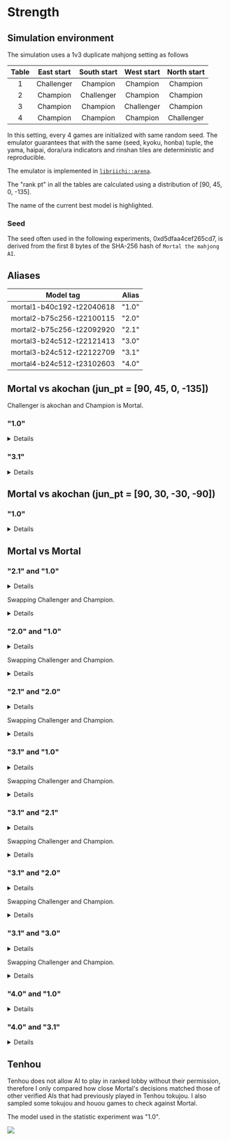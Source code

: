 # Strength
## Simulation environment
The simulation uses a 1v3 duplicate mahjong setting as follows

| Table | East start | South start | West start | North start |
|:---:|:---:|:---:|:---:|:---:|
| 1 | Challenger | Champion | Champion | Champion |
| 2 | Champion | Challenger | Champion | Champion |
| 3 | Champion | Champion | Challenger | Champion |
| 4 | Champion | Champion | Champion | Challenger |

In this setting, every 4 games are initialized with same random seed. The emulator guarantees that with the same (seed, kyoku, honba) tuple, the yama, haipai, dora/ura indicators and rinshan tiles are deterministic and reproducible.

The emulator is implemented in [`libriichi::arena`](https://github.com/Equim-chan/Mortal/tree/main/libriichi/src/arena).

The "rank pt" in all the tables are calculated using a distribution of [90, 45, 0, -135].

The name of the <span class="best-model">current best model</span> is highlighted.

### Seed
The seed often used in the following experiments, 0xd5dfaa4cef265cd7, is derived from the first 8 bytes of the SHA-256 hash of `Mortal the mahjong AI`.

## Aliases
| Model tag | Alias |
|---|---|
| mortal1-b40c192-t22040618 | "1.0" |
| mortal2-b75c256-t22100115 | "2.0" |
| mortal2-b75c256-t22092920 | "2.1" |
| mortal3-b24c512-t22121413 | "3.0" |
| mortal3-b24c512-t22122709 | "3.1" |
| mortal4-b24c512-t23102603 | <span class="best-model">"4.0"</span> |

## Mortal vs akochan (jun_pt = [90, 45, 0, -135])
Challenger is akochan and Champion is Mortal.

### "1.0"
<details>

|  | akochan (x1) | **"1.0"** (x3) |
|---:|:---|:---|
| Games | 23432 | 70296 |
| Rounds | 250168 | 750504 |
| Rounds as dealer | 61330 | 188838 |
|  |  |  |
| 1st (rate) | 5582 (0.238221) | 17850 (0.253926) |
| 2nd (rate) | 5521 (0.235618) | 17911 (0.254794) |
| 3rd (rate) | 5894 (0.251536) | 17538 (0.249488) |
| 4th (rate) | 6435 (0.274624) | 16997 (0.241792) |
| Tobi(rate) | 1916 (0.081769) | 4426 (0.062962) |
| Avg rank | 2.562564 | 2.479145 |
| Total rank pt | -117900 | 117900 |
| Avg rank pt | -5.031581 | **1.677194** 👑 |
| Total Δscore | -28694400 | 28694400 |
| Avg game Δscore | -1224.581769 | 408.193923 |
| Avg round Δscore | -114.700521 | 38.233507 |
|  |  |  |
| Win rate | 0.195952 | 0.213570 |
| Deal-in rate | 0.131907 | 0.114841 |
| Call rate | 0.333208 | 0.296321 |
| Riichi rate | 0.215923 | 0.181443 |
| Ryukyoku rate | 0.168335 | 0.168335 |
|  |  |  |
| Avg winning Δscore | 6747.283817 | 6483.038962 |
| Avg winning Δscore as dealer | 8812.331701 | 8439.922489 |
| Avg winning Δscore as non-dealer | 5996.378202 | 5727.687944 |
| Avg riichi winning Δscore | 8271.697489 | 8079.942256 |
| Avg open winning Δscore | 4976.754839 | 4976.946811 |
| Avg dama winning Δscore | 7745.257453 | 6515.832517 |
| Avg ryukyoku Δscore | 77.555091 | -25.851697 |
|  |  |  |
| Avg winning turn | 11.182881 | 11.129126 |
| Avg riichi winning turn | 11.249845 | 11.126644 |
| Avg open winning turn | 11.117438 | 11.086393 |
| Avg dama winning turn | 11.120403 | 11.264727 |
|  |  |  |
| Avg deal-in turn | 11.617261 | 11.485306 |
| Avg deal-in Δscore | -5334.579836 | -5332.635255 |
| Avg deal-in Δscore to dealer | -7075.531317 | -7104.268622 |
| Avg deal-in Δscore to non-dealer | -4692.321414 | -4716.800350 |
|  |  |  |
| Chasing riichi rate | 0.148842 | 0.180357 |
| Riichi chased rate | 0.182350 | 0.175775 |
| Winning rate after riichi | 0.447470 | 0.485805 |
| Deal-in rate after riichi | 0.159913 | 0.149147 |
| Avg riichi turn | 7.944443 | 7.798390 |
| Avg riichi Δscore | 2916.183794 | 3207.900187 |
|  |  |  |
| Avg number of calls | 1.433600 | 1.449355 |
| Winning rate after call | 0.267125 | 0.317703 |
| Deal-in rate after call | 0.145337 | 0.131733 |
| Avg call Δscore | 562.586674 | 907.807905 |
|  |  |  |
| Dealer wins/all dealer rounds | 0.213142 | 0.236388 |
| Dealer wins/all wins | 0.266661 | 0.278498 |
| Deal-in to dealer/all deal-ins | 0.269493 | 0.257945 |
|  |  |  |
| Yakuman (rate) | 21 (0.000083944) | 112 (0.000149233) |
| Nagashi mangan (rate) | 0 (0.000000000) | 20 (0.000026649) |

</details>

### "3.1"
<details>

|  | akochan (x1) | **"3.1"** (x3) |
|---:|:---|:---|
| Games | 13152 | 39456 |
| Rounds | 140132 | 420396 |
| Rounds as dealer | 34602 | 105530 |
|  |  |  |
| 1st (rate) | 3121 (0.237302) | 10031 (0.254233) |
| 2nd (rate) | 3116 (0.236922) | 10036 (0.254359) |
| 3rd (rate) | 3243 (0.246578) | 9909 (0.251141) |
| 4th (rate) | 3672 (0.279197) | 9480 (0.240268) |
| Tobi(rate) | 1028 (0.078163) | 2439 (0.061816) |
| Avg rank | 2.567670 | 2.477443 |
| Total rank pt | -74610 | 74610 |
| Avg rank pt | -5.672901 | **1.890967** 👑 |
| Total Δscore | -14601500 | 14601500 |
| Avg game Δscore | -1110.211375 | 370.070458 |
| Avg round Δscore | -104.198185 | 34.732728 |
|  |  |  |
| Win rate | 0.195352 | 0.212157 |
| Deal-in rate | 0.130420 | 0.112613 |
| Call rate | 0.330075 | 0.293685 |
| Riichi rate | 0.215304 | 0.189110 |
| Ryukyoku rate | 0.172801 | 0.172801 |
|  |  |  |
| Avg winning Δscore | 6807.616438 | 6510.059424 |
| Avg winning Δscore as dealer | 9027.834773 | 8508.379567 |
| Avg winning Δscore as non-dealer | 5983.888416 | 5760.331190 |
| Avg riichi winning Δscore | 8404.128236 | 8146.596125 |
| Avg open winning Δscore | 4985.047857 | 4842.311007 |
| Avg dama winning Δscore | 7606.341789 | 6749.915065 |
| Avg ryukyoku Δscore | 90.192030 | -30.064010 |
|  |  |  |
| Avg winning turn | 11.143854 | 11.182128 |
| Avg riichi winning turn | 11.242041 | 11.182500 |
| Avg open winning turn | 11.055497 | 11.142524 |
| Avg dama winning turn | 10.995995 | 11.320519 |
|  |  |  |
| Avg deal-in turn | 11.714325 | 11.457247 |
| Avg deal-in Δscore | -5299.611512 | -5284.607748 |
| Avg deal-in Δscore to dealer | -6995.398902 | -7088.703069 |
| Avg deal-in Δscore to non-dealer | -4706.123504 | -4674.846678 |
|  |  |  |
| Chasing riichi rate | 0.157370 | 0.180702 |
| Riichi chased rate | 0.183255 | 0.179620 |
| Winning rate after riichi | 0.445593 | 0.485013 |
| Deal-in rate after riichi | 0.159557 | 0.149470 |
| Avg riichi turn | 7.954758 | 7.815939 |
| Avg riichi Δscore | 2979.530012 | 3245.600684 |
|  |  |  |
| Avg number of calls | 1.441908 | 1.435309 |
| Winning rate after call | 0.268798 | 0.319494 |
| Deal-in rate after call | 0.145285 | 0.124854 |
| Avg call Δscore | 592.184460 | 914.366131 |
|  |  |  |
| Dealer wins/all dealer rounds | 0.214092 | 0.230579 |
| Dealer wins/all wins | 0.270612 | 0.272822 |
| Deal-in to dealer/all deal-ins | 0.259247 | 0.252609 |
|  |  |  |
| Yakuman (rate) | 16 (0.000114178) | 49 (0.000116557) |
| Nagashi mangan (rate) | 0 (0.000000000) | 46 (0.000109421) |

</details>

## Mortal vs akochan (jun_pt = [90, 30, -30, -90])
### "1.0"
<details>

|  | akochan (x1) | **"1.0"** (x3) |
|---:|:---|:---|
| Games | 24388 | 73164 |
| Rounds | 259986 | 779958 |
| Rounds as dealer | 63936 | 196050 |
|  |  |  |
| 1st (rate) | 6047 (0.247950) | 18341 (0.250683) |
| 2nd (rate) | 5887 (0.241389) | 18501 (0.252870) |
| 3rd (rate) | 5470 (0.224291) | 18918 (0.258570) |
| 4th (rate) | 6984 (0.286370) | 17404 (0.237877) |
| Tobi(rate) | 2058 (0.084386) | 4580 (0.062599) |
| Avg rank | 2.549082 | 2.483639 |
| Total rank pt | -133695 | 133695 |
| Avg rank pt | -5.481999 | **1.827333** 👑 |
| Total Δscore | -24085000 | 24085000 |
| Avg game Δscore | -987.575857 | 329.191952 |
| Avg round Δscore | -92.639604 | 30.879868 |
|  |  |  |
| Win rate | 0.197126 | 0.213935 |
| Deal-in rate | 0.138531 | 0.114030 |
| Call rate | 0.331276 | 0.296377 |
| Riichi rate | 0.225578 | 0.180537 |
| Ryukyoku rate | 0.166147 | 0.166147 |
|  |  |  |
| Avg winning Δscore | 6887.453659 | 6442.207240 |
| Avg winning Δscore as dealer | 9107.688304 | 8355.842889 |
| Avg winning Δscore as non-dealer | 6097.529166 | 5710.956124 |
| Avg riichi winning Δscore | 8426.118884 | 8015.720543 |
| Avg open winning Δscore | 5089.079611 | 4977.606459 |
| Avg dama winning Δscore | 7552.749577 | 6456.614746 |
| Avg ryukyoku Δscore | 168.024817 | -56.008272 |
|  |  |  |
| Avg winning turn | 11.229112 | 11.082213 |
| Avg riichi winning turn | 11.295316 | 11.068438 |
| Avg open winning turn | 11.173257 | 11.056963 |
| Avg dama winning turn | 11.048223 | 11.199211 |
|  |  |  |
| Avg deal-in turn | 11.619114 | 11.451006 |
| Avg deal-in Δscore | -5321.343292 | -5345.643643 |
| Avg deal-in Δscore to dealer | -6970.939034 | -7139.180226 |
| Avg deal-in Δscore to non-dealer | -4706.768293 | -4734.051536 |
|  |  |  |
| Chasing riichi rate | 0.166999 | 0.176882 |
| Riichi chased rate | 0.173581 | 0.183203 |
| Winning rate after riichi | 0.441182 | 0.488023 |
| Deal-in rate after riichi | 0.159309 | 0.150216 |
| Avg riichi turn | 8.046447 | 7.780905 |
| Avg riichi Δscore | 2947.654611 | 3181.566071 |
|  |  |  |
| Avg number of calls | 1.444425 | 1.453448 |
| Winning rate after call | 0.267187 | 0.320407 |
| Deal-in rate after call | 0.153808 | 0.131492 |
| Avg call Δscore | 564.244662 | 914.957043 |
|  |  |  |
| Dealer wins/all dealer rounds | 0.210351 | 0.235312 |
| Dealer wins/all wins | 0.262420 | 0.276477 |
| Deal-in to dealer/all deal-ins | 0.271435 | 0.254287 |
|  |  |  |
| Yakuman (rate) | 31 (0.000119237) | 163 (0.000208986) |
| Nagashi mangan (rate) | 0 (0.000000000) | 15 (0.000019232) |

</details>

## Mortal vs Mortal
### "2.1" and "1.0"
<details>

|  | **"2.1"** (x1) | "1.0" (x3) |
|---:|:---|:---|
| Games | 426000 | 1278000 |
| Rounds | 4568485 | 13705455 |
| Rounds as dealer | 1130506 | 3437979 |
|  |  |  |
| 1st (rate) | 107160 (0.251549) | 318840 (0.249484) |
| 2nd (rate) | 106427 (0.249829) | 319573 (0.250057) |
| 3rd (rate) | 105945 (0.248697) | 320055 (0.250434) |
| 4th (rate) | 106468 (0.249925) | 319532 (0.250025) |
| Tobi(rate) | 27006 (0.063394) | 87330 (0.068333) |
| Avg rank | 2.496998 | 2.501001 |
| Total rank pt | 60435 | -60435 |
| Avg rank pt | **0.141866** 👑 | -0.047289 |
| Total Δscore | 18652900 | -18652900 |
| Avg game Δscore | 43.786150 | -14.595383 |
| Avg round Δscore | 4.082951 | -1.360984 |
|  |  |  |
| Win rate | 0.201100 | 0.210842 |
| Deal-in rate | 0.113477 | 0.119711 |
| Call rate | 0.288314 | 0.295943 |
| Riichi rate | 0.173797 | 0.182667 |
| Ryukyoku rate | 0.170837 | 0.170837 |
|  |  |  |
| Avg winning Δscore | 6624.815505 | 6436.649081 |
| Avg winning Δscore as dealer | 8550.270545 | 8377.695608 |
| Avg winning Δscore as non-dealer | 5882.672301 | 5698.101070 |
| Avg riichi winning Δscore | 8235.661556 | 8026.424142 |
| Avg open winning Δscore | 5149.989008 | 4928.198868 |
| Avg dama winning Δscore | 6460.737173 | 6446.738607 |
| Avg ryukyoku Δscore | -67.458884 | 22.486295 |
|  |  |  |
| Avg winning turn | 11.073204 | 11.143723 |
| Avg riichi winning turn | 11.087846 | 11.151681 |
| Avg open winning turn | 11.010515 | 11.089835 |
| Avg dama winning turn | 11.225206 | 11.282352 |
|  |  |  |
| Avg deal-in turn | 11.502015 | 11.482273 |
| Avg deal-in Δscore | -5235.412861 | -5323.966492 |
| Avg deal-in Δscore to dealer | -6947.785537 | -7033.802381 |
| Avg deal-in Δscore to non-dealer | -4646.055777 | -4717.602231 |
|  |  |  |
| Chasing riichi rate | 0.163332 | 0.164827 |
| Riichi chased rate | 0.174174 | 0.168552 |
| Winning rate after riichi | 0.483505 | 0.479043 |
| Deal-in rate after riichi | 0.147938 | 0.149382 |
| Avg riichi turn | 7.751164 | 7.814533 |
| Avg riichi Δscore | 3278.816709 | 3131.209817 |
|  |  |  |
| Avg number of calls | 1.468083 | 1.444199 |
| Winning rate after call | 0.307361 | 0.312322 |
| Deal-in rate after call | 0.135190 | 0.136126 |
| Avg call Δscore | 920.822027 | 858.670427 |
|  |  |  |
| Dealer wins/all dealer rounds | 0.226089 | 0.231663 |
| Dealer wins/all wins | 0.278207 | 0.275619 |
| Deal-in to dealer/all deal-ins | 0.256050 | 0.261793 |
|  |  |  |
| Yakuman (rate) | 657 (0.000143811) | 2103 (0.000153443) |
| Nagashi mangan (rate) | 92 (0.000020138) | 403 (0.000029404) |

</details>

Swapping Challenger and Champion.

<details>

|  | **"1.0"** (x1) | "2.1" (x3) |
|---:|:---|:---|
| Games | 404000 | 1212000 |
| Rounds | 4364061 | 13092183 |
| Rounds as dealer | 1103344 | 3260717 |
|  |  |  |
| 1st (rate) | 100909 (0.249775) | 303091 (0.250075) |
| 2nd (rate) | 101357 (0.250884) | 302643 (0.249705) |
| 3rd (rate) | 101105 (0.250260) | 302895 (0.249913) |
| 4th (rate) | 100629 (0.249082) | 303371 (0.250306) |
| Tobi(rate) | 29033 (0.071864) | 81611 (0.067336) |
| Avg rank | 2.498649 | 2.500450 |
| Total rank pt | 57960 | -57960 |
| Avg rank pt | **0.143465** 👑 | -0.047822 |
| Total Δscore | 13969900 | -13969900 |
| Avg game Δscore | 34.578960 | -11.526320 |
| Avg round Δscore | 3.201124 | -1.067041 |
|  |  |  |
| Win rate | 0.212621 | 0.201806 |
| Deal-in rate | 0.118069 | 0.112019 |
| Call rate | 0.296154 | 0.287104 |
| Riichi rate | 0.185261 | 0.176752 |
| Ryukyoku rate | 0.186210 | 0.186210 |
|  |  |  |
| Avg winning Δscore | 6468.779812 | 6662.244567 |
| Avg winning Δscore as dealer | 8402.976332 | 8583.978730 |
| Avg winning Δscore as non-dealer | 5726.791793 | 5914.078352 |
| Avg riichi winning Δscore | 8071.102088 | 8282.872970 |
| Avg open winning Δscore | 4920.254645 | 5141.249336 |
| Avg dama winning Δscore | 6487.726056 | 6499.767462 |
| Avg ryukyoku Δscore | 69.193852 | -23.064617 |
|  |  |  |
| Avg winning turn | 11.226868 | 11.165918 |
| Avg riichi winning turn | 11.219288 | 11.171787 |
| Avg open winning turn | 11.184648 | 11.112177 |
| Avg dama winning turn | 11.369596 | 11.309909 |
|  |  |  |
| Avg deal-in turn | 11.524012 | 11.554706 |
| Avg deal-in Δscore | -5461.129451 | -5379.466500 |
| Avg deal-in Δscore to dealer | -7145.173422 | -7080.005371 |
| Avg deal-in Δscore to non-dealer | -4849.924613 | -4777.221692 |
|  |  |  |
| Chasing riichi rate | 0.162070 | 0.159654 |
| Riichi chased rate | 0.162165 | 0.166870 |
| Winning rate after riichi | 0.478268 | 0.481330 |
| Deal-in rate after riichi | 0.146050 | 0.145433 |
| Avg riichi turn | 7.864415 | 7.809567 |
| Avg riichi Δscore | 3166.434464 | 3293.847974 |
|  |  |  |
| Avg number of calls | 1.435226 | 1.459294 |
| Winning rate after call | 0.310897 | 0.304871 |
| Deal-in rate after call | 0.133552 | 0.132994 |
| Avg call Δscore | 859.858175 | 912.474713 |
|  |  |  |
| Dealer wins/all dealer rounds | 0.233167 | 0.227058 |
| Dealer wins/all wins | 0.277256 | 0.280223 |
| Deal-in to dealer/all deal-ins | 0.266291 | 0.261529 |
|  |  |  |
| Yakuman (rate) | 675 (0.000154672) | 1843 (0.000140771) |
| Nagashi mangan (rate) | 140 (0.000032080) | 300 (0.000022914) |

</details>

### "2.0" and "1.0"
<details>

|  | "2.0" (x1) | **"1.0"** (x3) |
|---:|:---|:---|
| Games | 88000 | 264000 |
| Rounds | 938739 | 2816217 |
| Rounds as dealer | 232809 | 705930 |
|  |  |  |
| 1st (rate) | 23142 (0.262977) | 64858 (0.245674) |
| 2nd (rate) | 21440 (0.243636) | 66560 (0.252121) |
| 3rd (rate) | 20580 (0.233864) | 67420 (0.255379) |
| 4th (rate) | 22838 (0.259523) | 65162 (0.246826) |
| Tobi(rate) | 6158 (0.069977) | 18546 (0.070250) |
| Avg rank | 2.489932 | 2.503356 |
| Total rank pt | -35550 | 35550 |
| Avg rank pt | -0.403977 | **0.134659** 👑 |
| Total Δscore | 17452400 | -17452400 |
| Avg game Δscore | 198.322727 | -66.107576 |
| Avg round Δscore | 18.591323 | -6.197108 |
|  |  |  |
| Win rate | 0.201396 | 0.211725 |
| Deal-in rate | 0.120611 | 0.118825 |
| Call rate | 0.252337 | 0.297869 |
| Riichi rate | 0.214896 | 0.181350 |
| Ryukyoku rate | 0.167898 | 0.167898 |
|  |  |  |
| Avg winning Δscore | 6895.280813 | 6456.797252 |
| Avg winning Δscore as dealer | 8896.540353 | 8411.978003 |
| Avg winning Δscore as non-dealer | 6126.663299 | 5708.054700 |
| Avg riichi winning Δscore | 8226.234445 | 8055.765599 |
| Avg open winning Δscore | 5268.198657 | 4950.033985 |
| Avg dama winning Δscore | 6817.069924 | 6493.118161 |
| Avg ryukyoku Δscore | 33.715707 | -11.238569 |
|  |  |  |
| Avg winning turn | 11.181971 | 11.112885 |
| Avg riichi winning turn | 11.227615 | 11.129407 |
| Avg open winning turn | 11.090254 | 11.056002 |
| Avg dama winning turn | 11.307411 | 11.238720 |
|  |  |  |
| Avg deal-in turn | 11.509212 | 11.491703 |
| Avg deal-in Δscore | -5268.248220 | -5371.322657 |
| Avg deal-in Δscore to dealer | -6986.856002 | -7088.977424 |
| Avg deal-in Δscore to non-dealer | -4661.518881 | -4764.608616 |
|  |  |  |
| Chasing riichi rate | 0.183338 | 0.173439 |
| Riichi chased rate | 0.167614 | 0.188733 |
| Winning rate after riichi | 0.460896 | 0.482050 |
| Deal-in rate after riichi | 0.157304 | 0.149767 |
| Avg riichi turn | 7.970679 | 7.798867 |
| Avg riichi Δscore | 3023.188801 | 3154.216686 |
|  |  |  |
| Avg number of calls | 1.441297 | 1.447179 |
| Winning rate after call | 0.316803 | 0.313935 |
| Deal-in rate after call | 0.139772 | 0.135112 |
| Avg call Δscore | 997.837715 | 861.855676 |
|  |  |  |
| Dealer wins/all dealer rounds | 0.225344 | 0.233891 |
| Dealer wins/all wins | 0.277492 | 0.276910 |
| Deal-in to dealer/all deal-ins | 0.260921 | 0.261023 |
|  |  |  |
| Yakuman (rate) | 155 (0.000165115) | 510 (0.000181094) |
| Nagashi mangan (rate) | 29 (0.000030893) | 94 (0.000033378) |

</details>

Swapping Challenger and Champion.

<details>

|  | **"1.0"** (x1) | "2.0" (x3) |
|---:|:---|:---|
| Games | 184000 | 552000 |
| Rounds | 1949267 | 5847801 |
| Rounds as dealer | 490808 | 1458459 |
|  |  |  |
| 1st (rate) | 43859 (0.238364) | 140141 (0.253879) |
| 2nd (rate) | 46785 (0.254266) | 137215 (0.248578) |
| 3rd (rate) | 49108 (0.266891) | 134892 (0.244370) |
| 4th (rate) | 44248 (0.240478) | 139752 (0.253174) |
| Tobi(rate) | 13951 (0.075821) | 42533 (0.077053) |
| Avg rank | 2.509484 | 2.496839 |
| Total rank pt | 79155 | -79155 |
| Avg rank pt | **0.430190** 👑 | -0.143397 |
| Total Δscore | -27210700 | 27210700 |
| Avg game Δscore | -147.884239 | 49.294746 |
| Avg round Δscore | -13.959452 | 4.653151 |
|  |  |  |
| Win rate | 0.214427 | 0.203815 |
| Deal-in rate | 0.114537 | 0.116552 |
| Call rate | 0.298879 | 0.252706 |
| Riichi rate | 0.182324 | 0.216687 |
| Ryukyoku rate | 0.178674 | 0.178674 |
|  |  |  |
| Avg winning Δscore | 6536.850290 | 6979.860891 |
| Avg winning Δscore as dealer | 8484.620894 | 8965.835300 |
| Avg winning Δscore as non-dealer | 5789.726810 | 6209.649582 |
| Avg riichi winning Δscore | 8147.536626 | 8309.278377 |
| Avg open winning Δscore | 5020.329473 | 5337.498028 |
| Avg dama winning Δscore | 6549.632467 | 6890.664374 |
| Avg ryukyoku Δscore | -27.239265 | 9.079755 |
|  |  |  |
| Avg winning turn | 11.155595 | 11.208098 |
| Avg riichi winning turn | 11.160617 | 11.252630 |
| Avg open winning turn | 11.102974 | 11.112422 |
| Avg dama winning turn | 11.299210 | 11.347049 |
|  |  |  |
| Avg deal-in turn | 11.557105 | 11.590087 |
| Avg deal-in Δscore | -5644.898169 | -5536.106677 |
| Avg deal-in Δscore to dealer | -7381.606863 | -7276.555470 |
| Avg deal-in Δscore to non-dealer | -5026.326180 | -4916.529358 |
|  |  |  |
| Chasing riichi rate | 0.190536 | 0.200899 |
| Riichi chased rate | 0.225179 | 0.203861 |
| Winning rate after riichi | 0.485906 | 0.464404 |
| Deal-in rate after riichi | 0.147902 | 0.154747 |
| Avg riichi turn | 7.823572 | 8.000077 |
| Avg riichi Δscore | 3201.643510 | 3069.475433 |
|  |  |  |
| Avg number of calls | 1.445138 | 1.438486 |
| Winning rate after call | 0.315708 | 0.317395 |
| Deal-in rate after call | 0.129363 | 0.135622 |
| Avg call Δscore | 892.875497 | 1007.683110 |
|  |  |  |
| Dealer wins/all dealer rounds | 0.236096 | 0.228368 |
| Dealer wins/all wins | 0.277237 | 0.279448 |
| Deal-in to dealer/all deal-ins | 0.262632 | 0.262530 |
|  |  |  |
| Yakuman (rate) | 317 (0.000162625) | 913 (0.000156127) |
| Nagashi mangan (rate) | 57 (0.000029242) | 203 (0.000034714) |

</details>

### "2.1" and "2.0"
<details>

|  | **"2.0"** (x1) | "2.1" (x3) |
|---:|:---|:---|
| Games | 186000 | 558000 |
| Rounds | 2000904 | 6002712 |
| Rounds as dealer | 502601 | 1498303 |
|  |  |  |
| 1st (rate) | 49051 (0.263715) | 136949 (0.245428) |
| 2nd (rate) | 45866 (0.246591) | 140134 (0.251136) |
| 3rd (rate) | 43639 (0.234618) | 142361 (0.255127) |
| 4th (rate) | 47444 (0.255075) | 138556 (0.248308) |
| Tobi(rate) | 14221 (0.076457) | 39735 (0.071210) |
| Avg rank | 2.481054 | 2.506315 |
| Total rank pt | 73620 | -73620 |
| Avg rank pt | **0.395806** 👑 | -0.131935 |
| Total Δscore | 52811900 | -52811900 |
| Avg game Δscore | 283.934946 | -94.644982 |
| Avg round Δscore | 26.394020 | -8.798007 |
|  |  |  |
| Win rate | 0.203744 | 0.202917 |
| Deal-in rate | 0.117473 | 0.109930 |
| Call rate | 0.250955 | 0.288268 |
| Riichi rate | 0.221043 | 0.177158 |
| Ryukyoku rate | 0.191611 | 0.191611 |
|  |  |  |
| Avg winning Δscore | 6968.286269 | 6705.932998 |
| Avg winning Δscore as dealer | 8960.625295 | 8626.184921 |
| Avg winning Δscore as non-dealer | 6189.807733 | 5950.988887 |
| Avg riichi winning Δscore | 8293.544525 | 8325.528002 |
| Avg open winning Δscore | 5273.455000 | 5181.309799 |
| Avg dama winning Δscore | 6928.691741 | 6573.246859 |
| Avg ryukyoku Δscore | 96.472055 | -32.157352 |
|  |  |  |
| Avg winning turn | 11.311866 | 11.193509 |
| Avg riichi winning turn | 11.339468 | 11.191932 |
| Avg open winning turn | 11.237098 | 11.142963 |
| Avg dama winning turn | 11.442988 | 11.348828 |
|  |  |  |
| Avg deal-in turn | 11.590463 | 11.601442 |
| Avg deal-in Δscore | -5483.272283 | -5512.258725 |
| Avg deal-in Δscore to dealer | -7189.870072 | -7213.092520 |
| Avg deal-in Δscore to non-dealer | -4861.026769 | -4901.751503 |
|  |  |  |
| Chasing riichi rate | 0.178247 | 0.167947 |
| Riichi chased rate | 0.158336 | 0.185398 |
| Winning rate after riichi | 0.458852 | 0.481619 |
| Deal-in rate after riichi | 0.152395 | 0.145284 |
| Avg riichi turn | 8.068444 | 7.821574 |
| Avg riichi Δscore | 3062.570825 | 3297.736095 |
|  |  |  |
| Avg number of calls | 1.425741 | 1.457532 |
| Winning rate after call | 0.313837 | 0.305507 |
| Deal-in rate after call | 0.135666 | 0.129938 |
| Avg call Δscore | 1003.224226 | 928.448665 |
|  |  |  |
| Dealer wins/all dealer rounds | 0.227891 | 0.229417 |
| Dealer wins/all wins | 0.280956 | 0.282201 |
| Deal-in to dealer/all deal-ins | 0.267191 | 0.264136 |
|  |  |  |
| Yakuman (rate) | 357 (0.000178419) | 898 (0.000149599) |
| Nagashi mangan (rate) | 83 (0.000041481) | 157 (0.000026155) |

</details>

Swapping Challenger and Champion.

<details>

|  | **"2.1"** (x1) | "2.0" (x3) |
|---:|:---|:---|
| Games | 468000 | 1404000 |
| Rounds | 4970641 | 14911923 |
| Rounds as dealer | 1238715 | 3731926 |
|  |  |  |
| 1st (rate) | 111524 (0.238299) | 356476 (0.253900) |
| 2nd (rate) | 118662 (0.253551) | 349338 (0.248816) |
| 3rd (rate) | 124344 (0.265692) | 343656 (0.244769) |
| 4th (rate) | 113470 (0.242457) | 354530 (0.252514) |
| Tobi(rate) | 34046 (0.072748) | 111105 (0.079135) |
| Avg rank | 2.512308 | 2.495897 |
| Total rank pt | 58500 | -58500 |
| Avg rank pt | 0.125000 👑 | -0.041667 |
| Total Δscore | -87196300 | 87196300 |
| Avg game Δscore | -186.316880 | 62.105627 |
| Avg round Δscore | -17.542265 | 5.847422 |
|  |  |  |
| Win rate | 0.204451 | 0.204526 |
| Deal-in rate | 0.107986 | 0.115582 |
| Call rate | 0.289977 | 0.252561 |
| Riichi rate | 0.175660 | 0.218852 |
| Ryukyoku rate | 0.186354 | 0.186354 |
|  |  |  |
| Avg winning Δscore | 6743.228986 | 6999.379451 |
| Avg winning Δscore as dealer | 8653.390068 | 8978.546069 |
| Avg winning Δscore as non-dealer | 5997.652908 | 6231.775811 |
| Avg riichi winning Δscore | 8362.778335 | 8330.640680 |
| Avg open winning Δscore | 5249.764725 | 5334.895698 |
| Avg dama winning Δscore | 6589.944050 | 6939.807426 |
| Avg ryukyoku Δscore | -89.135558 | 29.711853 |
|  |  |  |
| Avg winning turn | 11.133417 | 11.256085 |
| Avg riichi winning turn | 11.148786 | 11.294117 |
| Avg open winning turn | 11.070347 | 11.167886 |
| Avg dama winning turn | 11.281376 | 11.394572 |
|  |  |  |
| Avg deal-in turn | 11.628012 | 11.622673 |
| Avg deal-in Δscore | -5636.075222 | -5611.253453 |
| Avg deal-in Δscore to dealer | -7372.437410 | -7336.220817 |
| Avg deal-in Δscore to non-dealer | -5024.106218 | -4989.261629 |
|  |  |  |
| Chasing riichi rate | 0.187202 | 0.200789 |
| Riichi chased rate | 0.228946 | 0.202108 |
| Winning rate after riichi | 0.486471 | 0.462388 |
| Deal-in rate after riichi | 0.146565 | 0.153587 |
| Avg riichi turn | 7.799500 | 8.029891 |
| Avg riichi Δscore | 3316.085242 | 3065.027878 |
|  |  |  |
| Avg number of calls | 1.465461 | 1.434810 |
| Winning rate after call | 0.309184 | 0.317169 |
| Deal-in rate after call | 0.128032 | 0.134245 |
| Avg call Δscore | 948.564180 | 1011.617646 |
|  |  |  |
| Dealer wins/all dealer rounds | 0.230323 | 0.228383 |
| Dealer wins/all wins | 0.280742 | 0.279457 |
| Deal-in to dealer/all deal-ins | 0.260597 | 0.265020 |
|  |  |  |
| Yakuman (rate) | 731 (0.000147064) | 2437 (0.000163426) |
| Nagashi mangan (rate) | 137 (0.000027562) | 575 (0.000038560) |

</details>

### "3.1" and "1.0"
<details>

Seed: nonce=range(10000, 260000), key=0xd5dfaa4cef265cd7

|  | **"3.1"** (x1) | "1.0" (x3) |
|---:|:---|:---|
| Games | 1000000 | 3000000 |
| Rounds | 10695634 | 32086902 |
| Rounds as dealer | 2658828 | 8036806 |
|  |  |  |
| 1st (rate) | 252650 (0.252650) | 747350 (0.249117) |
| 2nd (rate) | 247931 (0.247931) | 752069 (0.250690) |
| 3rd (rate) | 248607 (0.248607) | 751393 (0.250464) |
| 4th (rate) | 250812 (0.250812) | 749188 (0.249729) |
| Tobi(rate) | 67045 (0.067045) | 197266 (0.065755) |
| Avg rank | 2.497581 | 2.500806 |
| Total rank pt | 35775 | -35775 |
| Avg rank pt | **0.035775** 👑 | -0.011925 |
| Total Δscore | -62641200 | 62641200 |
| Avg game Δscore | -62.641200 | 20.880400 |
| Avg round Δscore | -5.856708 | 1.952236 |
|  |  |  |
| Win rate | 0.208091 | 0.210464 |
| Deal-in rate | 0.119449 | 0.119959 |
| Call rate | 0.294222 | 0.295577 |
| Riichi rate | 0.188956 | 0.181209 |
| Ryukyoku rate | 0.165081 | 0.165081 |
|  |  |  |
| Avg winning Δscore | 6449.130348 | 6424.322248 |
| Avg winning Δscore as dealer | 8419.583823 | 8363.884227 |
| Avg winning Δscore as non-dealer | 5712.776286 | 5688.908765 |
| Avg riichi winning Δscore | 8035.032474 | 8015.259869 |
| Avg open winning Δscore | 4824.707771 | 4921.858157 |
| Avg dama winning Δscore | 6693.977160 | 6439.002502 |
| Avg ryukyoku Δscore | -7.396714 | 2.465571 |
|  |  |  |
| Avg winning turn | 11.119622 | 11.091341 |
| Avg riichi winning turn | 11.138805 | 11.108040 |
| Avg open winning turn | 11.088877 | 11.028942 |
| Avg dama winning turn | 11.163080 | 11.233838 |
|  |  |  |
| Avg deal-in turn | 11.401893 | 11.469167 |
| Avg deal-in Δscore | -5218.971087 | -5258.480211 |
| Avg deal-in Δscore to dealer | -6911.768558 | -6973.255171 |
| Avg deal-in Δscore to non-dealer | -4626.232841 | -4661.005910 |
|  |  |  |
| Chasing riichi rate | 0.161910 | 0.168683 |
| Riichi chased rate | 0.173607 | 0.171993 |
| Winning rate after riichi | 0.479358 | 0.481873 |
| Deal-in rate after riichi | 0.150173 | 0.150826 |
| Avg riichi turn | 7.806175 | 7.789729 |
| Avg riichi Δscore | 3134.217928 | 3145.470729 |
|  |  |  |
| Avg number of calls | 1.432339 | 1.449045 |
| Winning rate after call | 0.313502 | 0.313821 |
| Deal-in rate after call | 0.133932 | 0.136927 |
| Avg call Δscore | 848.863432 | 861.857731 |
|  |  |  |
| Dealer wins/all dealer rounds | 0.227718 | 0.231012 |
| Dealer wins/all wins | 0.272038 | 0.274923 |
| Deal-in to dealer/all deal-ins | 0.259343 | 0.258395 |
|  |  |  |
| Yakuman (rate) | 1399 (0.000130801) | 5116 (0.000159442) |
| Nagashi mangan (rate) | 753 (0.000070403) | 927 (0.000028890) |

</details>

Swapping Challenger and Champion.

<details>

Seed: nonce=range(10000, 260000), key=0xd5dfaa4cef265cd7

|  | "1.0" (x1) | **"3.1"** (x3) |
|---:|:---|:---|
| Games | 1000000 | 3000000 |
| Rounds | 10681846 | 32045538 |
| Rounds as dealer | 2686542 | 7995304 |
|  |  |  |
| 1st (rate) | 247830 (0.247830) | 752170 (0.250723) |
| 2nd (rate) | 251678 (0.251678) | 748322 (0.249441) |
| 3rd (rate) | 250287 (0.250287) | 749713 (0.249904) |
| 4th (rate) | 250205 (0.250205) | 749795 (0.249932) |
| Tobi(rate) | 64486 (0.064486) | 196291 (0.065430) |
| Avg rank | 2.502867 | 2.499044 |
| Total rank pt | -147465 | 147465 |
| Avg rank pt | -0.147465 | **0.049155** 👑 |
| Total Δscore | 66038200 | -66038200 |
| Avg game Δscore | 66.038200 | -22.012733 |
| Avg round Δscore | 6.182283 | -2.060761 |
|  |  |  |
| Win rate | 0.210470 | 0.208555 |
| Deal-in rate | 0.118683 | 0.118394 |
| Call rate | 0.294801 | 0.293244 |
| Riichi rate | 0.181426 | 0.188990 |
| Ryukyoku rate | 0.168219 | 0.168219 |
|  |  |  |
| Avg winning Δscore | 6441.741107 | 6463.110036 |
| Avg winning Δscore as dealer | 8389.178064 | 8435.434308 |
| Avg winning Δscore as non-dealer | 5701.832421 | 5725.629723 |
| Avg riichi winning Δscore | 8040.795495 | 8056.487760 |
| Avg open winning Δscore | 4921.799428 | 4821.942178 |
| Avg dama winning Δscore | 6452.432258 | 6720.265364 |
| Avg ryukyoku Δscore | 15.347898 | -5.115966 |
|  |  |  |
| Avg winning turn | 11.083579 | 11.110649 |
| Avg riichi winning turn | 11.111335 | 11.143880 |
| Avg open winning turn | 11.006246 | 11.056852 |
| Avg dama winning turn | 11.237825 | 11.186742 |
|  |  |  |
| Avg deal-in turn | 11.495143 | 11.425903 |
| Avg deal-in Δscore | -5268.128750 | -5226.544027 |
| Avg deal-in Δscore to dealer | -7013.511667 | -6942.419782 |
| Avg deal-in Δscore to non-dealer | -4666.693040 | -4631.493791 |
|  |  |  |
| Chasing riichi rate | 0.174701 | 0.168081 |
| Riichi chased rate | 0.174329 | 0.175712 |
| Winning rate after riichi | 0.482719 | 0.480700 |
| Deal-in rate after riichi | 0.150422 | 0.150047 |
| Avg riichi turn | 7.793320 | 7.812665 |
| Avg riichi Δscore | 3172.162360 | 3159.695391 |
|  |  |  |
| Avg number of calls | 1.449919 | 1.434968 |
| Winning rate after call | 0.313266 | 0.314411 |
| Deal-in rate after call | 0.135724 | 0.132926 |
| Avg call Δscore | 866.934708 | 856.788630 |
|  |  |  |
| Dealer wins/all dealer rounds | 0.230408 | 0.227492 |
| Dealer wins/all wins | 0.275331 | 0.272153 |
| Deal-in to dealer/all deal-ins | 0.256277 | 0.257494 |
|  |  |  |
| Yakuman (rate) | 1715 (0.000160553) | 4260 (0.000132936) |
| Nagashi mangan (rate) | 346 (0.000032391) | 2298 (0.000071710) |

</details>

### "3.1" and "2.1"
<details>

Seed: nonce=range(10000, 260000), key=0xd5dfaa4cef265cd7

|  | **"3.1"** (x1) | "2.1" (x3) |
|---:|:---|:---|
| Games | 1000000 | 3000000 |
| Rounds | 10794074 | 32382222 |
| Rounds as dealer | 2714189 | 8079885 |
|  |  |  |
| 1st (rate) | 253921 (0.253921) | 746079 (0.248693) |
| 2nd (rate) | 249095 (0.249095) | 750905 (0.250302) |
| 3rd (rate) | 248901 (0.248901) | 751099 (0.250366) |
| 4th (rate) | 248083 (0.248083) | 751917 (0.250639) |
| Tobi(rate) | 71932 (0.071932) | 199836 (0.066612) |
| Avg rank | 2.491146 | 2.502951 |
| Total rank pt | 570960 | -570960 |
| Avg rank pt | **0.570960** 👑 | -0.190320 |
| Total Δscore | 12519600 | -12519600 |
| Avg game Δscore | 12.519600 | -4.173200 |
| Avg round Δscore | 1.159859 | -0.386620 |
|  |  |  |
| Win rate | 0.210818 | 0.201898 |
| Deal-in rate | 0.116902 | 0.111598 |
| Call rate | 0.293437 | 0.286838 |
| Riichi rate | 0.193449 | 0.176785 |
| Ryukyoku rate | 0.187581 | 0.187581 |
|  |  |  |
| Avg winning Δscore | 6505.488403 | 6667.890829 |
| Avg winning Δscore as dealer | 8477.982575 | 8596.257317 |
| Avg winning Δscore as non-dealer | 5759.386298 | 5917.334229 |
| Avg riichi winning Δscore | 8093.932156 | 8287.397743 |
| Avg open winning Δscore | 4822.253967 | 5141.377214 |
| Avg dama winning Δscore | 6779.976814 | 6514.201122 |
| Avg ryukyoku Δscore | 61.932587 | -20.644196 |
|  |  |  |
| Avg winning turn | 11.264049 | 11.163706 |
| Avg riichi winning turn | 11.270153 | 11.175177 |
| Avg open winning turn | 11.240304 | 11.104653 |
| Avg dama winning turn | 11.323828 | 11.306526 |
|  |  |  |
| Avg deal-in turn | 11.485562 | 11.574023 |
| Avg deal-in Δscore | -5426.145463 | -5381.267182 |
| Avg deal-in Δscore to dealer | -7103.013105 | -7091.845074 |
| Avg deal-in Δscore to non-dealer | -4818.004676 | -4781.601931 |
|  |  |  |
| Chasing riichi rate | 0.157252 | 0.162370 |
| Riichi chased rate | 0.163592 | 0.167532 |
| Winning rate after riichi | 0.477378 | 0.481816 |
| Deal-in rate after riichi | 0.145369 | 0.145891 |
| Avg riichi turn | 7.897461 | 7.814115 |
| Avg riichi Δscore | 3168.973852 | 3300.285237 |
|  |  |  |
| Avg number of calls | 1.418284 | 1.459495 |
| Winning rate after call | 0.311955 | 0.304760 |
| Deal-in rate after call | 0.130134 | 0.132450 |
| Avg call Δscore | 856.123294 | 914.165276 |
|  |  |  |
| Dealer wins/all dealer rounds | 0.230094 | 0.226703 |
| Dealer wins/all wins | 0.274444 | 0.280171 |
| Deal-in to dealer/all deal-ins | 0.266144 | 0.259568 |
|  |  |  |
| Yakuman (rate) | 1464 (0.000135630) | 4806 (0.000148415) |
| Nagashi mangan (rate) | 926 (0.000085788) | 768 (0.000023717) |

</details>

Swapping Challenger and Champion.

<details>

Seed: nonce=range(10000, 260000), key=0xd5dfaa4cef265cd7

|  | "2.1" (x1) | **"3.1"** (x3) |
|---:|:---|:---|
| Games | 1000000 | 3000000 |
| Rounds | 10709917 | 32129751 |
| Rounds as dealer | 2664203 | 8045714 |
|  |  |  |
| 1st (rate) | 247855 (0.247855) | 752145 (0.250715) |
| 2nd (rate) | 251110 (0.251110) | 748890 (0.249630) |
| 3rd (rate) | 249961 (0.249961) | 750039 (0.250013) |
| 4th (rate) | 251074 (0.251074) | 748926 (0.249642) |
| Tobi(rate) | 61718 (0.061718) | 202260 (0.067420) |
| Avg rank | 2.504254 | 2.498582 |
| Total rank pt | -288090 | 288090 |
| Avg rank pt | -0.288090 | **0.096030** 👑 |
| Total Δscore | 38611300 | -38611300 |
| Avg game Δscore | 38.611300 | -12.870433 |
| Avg round Δscore | 3.605191 | -1.201730 |
|  |  |  |
| Win rate | 0.200728 | 0.209391 |
| Deal-in rate | 0.111855 | 0.117746 |
| Call rate | 0.286540 | 0.293106 |
| Riichi rate | 0.173787 | 0.190548 |
| Ryukyoku rate | 0.175353 | 0.175353 |
|  |  |  |
| Avg winning Δscore | 6646.797620 | 6478.638827 |
| Avg winning Δscore as dealer | 8583.476603 | 8452.863873 |
| Avg winning Δscore as non-dealer | 5898.761921 | 5738.410751 |
| Avg riichi winning Δscore | 8278.209005 | 8074.388079 |
| Avg open winning Δscore | 5138.402803 | 4818.069187 |
| Avg dama winning Δscore | 6476.611784 | 6737.745891 |
| Avg ryukyoku Δscore | -56.753716 | 18.917905 |
|  |  |  |
| Avg winning turn | 11.065420 | 11.159526 |
| Avg riichi winning turn | 11.087838 | 11.186097 |
| Avg open winning turn | 10.983828 | 11.111529 |
| Avg dama winning turn | 11.250609 | 11.235839 |
|  |  |  |
| Avg deal-in turn | 11.545093 | 11.457348 |
| Avg deal-in Δscore | -5254.747624 | -5286.519366 |
| Avg deal-in Δscore to dealer | -6997.933170 | -6998.560141 |
| Avg deal-in Δscore to non-dealer | -4664.630758 | -4688.125901 |
|  |  |  |
| Chasing riichi rate | 0.171227 | 0.166480 |
| Riichi chased rate | 0.176573 | 0.172225 |
| Winning rate after riichi | 0.484899 | 0.479996 |
| Deal-in rate after riichi | 0.148462 | 0.148330 |
| Avg riichi turn | 7.749868 | 7.842133 |
| Avg riichi Δscore | 3313.932502 | 3172.073099 |
|  |  |  |
| Avg number of calls | 1.469039 | 1.430194 |
| Winning rate after call | 0.306840 | 0.313696 |
| Deal-in rate after call | 0.133631 | 0.131876 |
| Avg call Δscore | 921.151061 | 856.316664 |
|  |  |  |
| Dealer wins/all dealer rounds | 0.224828 | 0.228026 |
| Dealer wins/all wins | 0.278628 | 0.272699 |
| Deal-in to dealer/all deal-ins | 0.252911 | 0.258996 |
|  |  |  |
| Yakuman (rate) | 1576 (0.000147153) | 4308 (0.000134081) |
| Nagashi mangan (rate) | 218 (0.000020355) | 2543 (0.000079148) |

</details>


### "3.1" and "2.0"
<details>

Seed: nonce=range(10000, 260000), key=0xd5dfaa4cef265cd7

|  | **"3.1"** (x1) | "2.0" (x3) |
|---:|:---|:---|
| Games | 1000000 | 3000000 |
| Rounds | 10580180 | 31740540 |
| Rounds as dealer | 2650320 | 7929860 |
|  |  |  |
| 1st (rate) | 240497 (0.240497) | 759503 (0.253168) |
| 2nd (rate) | 252350 (0.252350) | 747650 (0.249217) |
| 3rd (rate) | 266247 (0.266247) | 733753 (0.244584) |
| 4th (rate) | 240906 (0.240906) | 759094 (0.253031) |
| Tobi(rate) | 76286 (0.076286) | 229191 (0.076397) |
| Avg rank | 2.507562 | 2.497479 |
| Total rank pt | 478170 | -478170 |
| Avg rank pt | **0.478170** 👑 | -0.159390 |
| Total Δscore | -234662700 | 234662700 |
| Avg game Δscore | -234.662700 | 78.220900 |
| Avg round Δscore | -22.179462 | 7.393154 |
|  |  |  |
| Win rate | 0.212137 | 0.204120 |
| Deal-in rate | 0.113633 | 0.116214 |
| Call rate | 0.295817 | 0.252353 |
| Riichi rate | 0.190434 | 0.217060 |
| Ryukyoku rate | 0.179934 | 0.179934 |
|  |  |  |
| Avg winning Δscore | 6562.081044 | 6982.614957 |
| Avg winning Δscore as dealer | 8524.919488 | 8972.527641 |
| Avg winning Δscore as non-dealer | 5820.523974 | 6214.663863 |
| Avg riichi winning Δscore | 8155.308152 | 8325.205145 |
| Avg open winning Δscore | 4918.650745 | 5324.010738 |
| Avg dama winning Δscore | 6841.466884 | 6892.135765 |
| Avg ryukyoku Δscore | -33.449963 | 11.149988 |
|  |  |  |
| Avg winning turn | 11.174078 | 11.210121 |
| Avg riichi winning turn | 11.193804 | 11.260085 |
| Avg open winning turn | 11.131523 | 11.105989 |
| Avg dama winning turn | 11.256423 | 11.355080 |
|  |  |  |
| Avg deal-in turn | 11.526976 | 11.612176 |
| Avg deal-in Δscore | -5606.544790 | -5540.796351 |
| Avg deal-in Δscore to dealer | -7334.694569 | -7293.048601 |
| Avg deal-in Δscore to non-dealer | -4991.365772 | -4922.769562 |
|  |  |  |
| Chasing riichi rate | 0.186378 | 0.205428 |
| Riichi chased rate | 0.229815 | 0.205832 |
| Winning rate after riichi | 0.483319 | 0.464406 |
| Deal-in rate after riichi | 0.147901 | 0.155449 |
| Avg riichi turn | 7.846743 | 8.008428 |
| Avg riichi Δscore | 3180.381244 | 3072.441118 |
|  |  |  |
| Avg number of calls | 1.430774 | 1.439585 |
| Winning rate after call | 0.316797 | 0.318383 |
| Deal-in rate after call | 0.126578 | 0.135364 |
| Avg call Δscore | 885.025674 | 1009.641505 |
|  |  |  |
| Dealer wins/all dealer rounds | 0.232213 | 0.227507 |
| Dealer wins/all wins | 0.274204 | 0.278459 |
| Deal-in to dealer/all deal-ins | 0.262524 | 0.260740 |
|  |  |  |
| Yakuman (rate) | 1437 (0.000135820) | 5293 (0.000166758) |
| Nagashi mangan (rate) | 915 (0.000086482) | 1191 (0.000037523) |

</details>

Swapping Challenger and Champion.

<details>

Seed: nonce=range(10000, 260000), key=0xd5dfaa4cef265cd7

|  | "2.0" (x1) | **"3.1"** (x3) |
|---:|:---|:---|
| Games | 1000000 | 3000000 |
| Rounds | 10643651 | 31930953 |
| Rounds as dealer | 2657147 | 7986504 |
|  |  |  |
| 1st (rate) | 259347 (0.259347) | 740653 (0.246884) |
| 2nd (rate) | 247816 (0.247816) | 752184 (0.250728) |
| 3rd (rate) | 234215 (0.234215) | 765785 (0.255262) |
| 4th (rate) | 258622 (0.258622) | 741378 (0.247126) |
| Tobi(rate) | 67944 (0.067944) | 205917 (0.068639) |
| Avg rank | 2.492112 | 2.502629 |
| Total rank pt | -421020 | 421020 |
| Avg rank pt | -0.421020 | **0.140340** 👑 |
| Total Δscore | 228401300 | -228401300 |
| Avg game Δscore | 228.401300 | -76.133767 |
| Avg round Δscore | 21.458924 | -7.152975 |
|  |  |  |
| Win rate | 0.201474 | 0.210016 |
| Deal-in rate | 0.118739 | 0.116618 |
| Call rate | 0.250626 | 0.293914 |
| Riichi rate | 0.215169 | 0.189668 |
| Ryukyoku rate | 0.172833 | 0.172833 |
|  |  |  |
| Avg winning Δscore | 6915.148973 | 6497.758759 |
| Avg winning Δscore as dealer | 8911.680881 | 8466.896617 |
| Avg winning Δscore as non-dealer | 6150.055376 | 5759.151321 |
| Avg riichi winning Δscore | 8264.591750 | 8098.586794 |
| Avg open winning Δscore | 5247.716013 | 4845.293569 |
| Avg dama winning Δscore | 6817.927961 | 6758.749431 |
| Avg ryukyoku Δscore | 40.759326 | -13.586442 |
|  |  |  |
| Avg winning turn | 11.168466 | 11.132965 |
| Avg riichi winning turn | 11.220550 | 11.166051 |
| Avg open winning turn | 11.055192 | 11.077232 |
| Avg dama winning turn | 11.336143 | 11.215639 |
|  |  |  |
| Avg deal-in turn | 11.561293 | 11.470561 |
| Avg deal-in Δscore | -5287.797651 | -5343.773976 |
| Avg deal-in Δscore to dealer | -7030.056513 | -7068.283142 |
| Avg deal-in Δscore to non-dealer | -4686.285173 | -4743.306272 |
|  |  |  |
| Chasing riichi rate | 0.193987 | 0.176314 |
| Riichi chased rate | 0.171859 | 0.194337 |
| Winning rate after riichi | 0.462808 | 0.482173 |
| Deal-in rate after riichi | 0.156977 | 0.149222 |
| Avg riichi turn | 7.977237 | 7.827756 |
| Avg riichi Δscore | 3067.251642 | 3179.022276 |
|  |  |  |
| Avg number of calls | 1.442432 | 1.434169 |
| Winning rate after call | 0.316296 | 0.315339 |
| Deal-in rate after call | 0.139166 | 0.130661 |
| Avg call Δscore | 990.477231 | 865.012397 |
|  |  |  |
| Dealer wins/all dealer rounds | 0.223585 | 0.229041 |
| Dealer wins/all wins | 0.277045 | 0.272776 |
| Deal-in to dealer/all deal-ins | 0.256643 | 0.258268 |
|  |  |  |
| Yakuman (rate) | 1771 (0.000166390) | 4241 (0.000132818) |
| Nagashi mangan (rate) | 379 (0.000035608) | 2532 (0.000079296) |

</details>

### "3.1" and "3.0"
<details>

Seed: nonce=range(10000, 260000), key=0xd5dfaa4cef265cd7

|  | **"3.1"** (x1) | "3.0" (x3) |
|---:|:---|:---|
| Games | 1000000 | 3000000 |
| Rounds | 10672820 | 32018460 |
| Rounds as dealer | 2638754 | 8034066 |
|  |  |  |
| 1st (rate) | 257695 (0.257695) | 742305 (0.247435) |
| 2nd (rate) | 251910 (0.251910) | 748090 (0.249363) |
| 3rd (rate) | 246323 (0.246323) | 753677 (0.251226) |
| 4th (rate) | 244072 (0.244072) | 755928 (0.251976) |
| Tobi(rate) | 61679 (0.061679) | 194147 (0.064716) |
| Avg rank | 2.476772 | 2.507743 |
| Total rank pt | 1578780 | -1578780 |
| Avg rank pt | **1.578780** 👑 | -0.526260 |
| Total Δscore | 141713700 | -141713700 |
| Avg game Δscore | 141.713700 | -47.237900 |
| Avg round Δscore | 13.278000 | -4.426000 |
|  |  |  |
| Win rate | 0.206616 | 0.213110 |
| Deal-in rate | 0.116523 | 0.125230 |
| Call rate | 0.294328 | 0.303519 |
| Riichi rate | 0.185142 | 0.177515 |
| Ryukyoku rate | 0.159329 | 0.159329 |
|  |  |  |
| Avg winning Δscore | 6393.292699 | 6277.894042 |
| Avg winning Δscore as dealer | 8361.182170 | 8216.077731 |
| Avg winning Δscore as non-dealer | 5663.546740 | 5542.927200 |
| Avg riichi winning Δscore | 8038.709958 | 7967.980774 |
| Avg open winning Δscore | 4763.976086 | 4768.279243 |
| Avg dama winning Δscore | 6643.934196 | 6373.165641 |
| Avg ryukyoku Δscore | -18.771703 | 6.257234 |
|  |  |  |
| Avg winning turn | 10.977653 | 10.969263 |
| Avg riichi winning turn | 11.054236 | 11.046526 |
| Avg open winning turn | 10.881511 | 10.875537 |
| Avg dama winning turn | 11.064665 | 11.046965 |
|  |  |  |
| Avg deal-in turn | 11.296985 | 11.277504 |
| Avg deal-in Δscore | -5131.059349 | -5120.197911 |
| Avg deal-in Δscore to dealer | -6851.804109 | -6818.371357 |
| Avg deal-in Δscore to non-dealer | -4531.572031 | -4528.012159 |
|  |  |  |
| Chasing riichi rate | 0.163329 | 0.171303 |
| Riichi chased rate | 0.177762 | 0.175511 |
| Winning rate after riichi | 0.477421 | 0.474646 |
| Deal-in rate after riichi | 0.148095 | 0.151698 |
| Avg riichi turn | 7.749290 | 7.745117 |
| Avg riichi Δscore | 3151.175689 | 3074.558334 |
|  |  |  |
| Avg number of calls | 1.441311 | 1.454160 |
| Winning rate after call | 0.316400 | 0.317539 |
| Deal-in rate after call | 0.130536 | 0.139848 |
| Avg call Δscore | 862.860813 | 832.612203 |
|  |  |  |
| Dealer wins/all dealer rounds | 0.226065 | 0.233514 |
| Dealer wins/all wins | 0.270513 | 0.274944 |
| Deal-in to dealer/all deal-ins | 0.258374 | 0.258556 |
|  |  |  |
| Yakuman (rate) | 1315 (0.000123210) | 6080 (0.000189890) |
| Nagashi mangan (rate) | 794 (0.000074395) | 2218 (0.000069273) |

</details>

Swapping Challenger and Champion.

<details>

Seed: nonce=range(10000, 260000), key=0xd5dfaa4cef265cd7

|  | "3.0" (x1) | **"3.1"** (x3) |
|---:|:---|:---|
| Games | 1000000 | 3000000 |
| Rounds | 10669992 | 32009976 |
| Rounds as dealer | 2697917 | 7972075 |
|  |  |  |
| 1st (rate) | 243806 (0.243806) | 756194 (0.252065) |
| 2nd (rate) | 247827 (0.247827) | 752173 (0.250724) |
| 3rd (rate) | 253045 (0.253045) | 746955 (0.248985) |
| 4th (rate) | 255322 (0.255322) | 744678 (0.248226) |
| Tobi(rate) | 66615 (0.066615) | 192154 (0.064051) |
| Avg rank | 2.519883 | 2.493372 |
| Total rank pt | -1373715 | 1373715 |
| Avg rank pt | -1.373715 | **0.457905** 👑 |
| Total Δscore | -118840100 | 118840100 |
| Avg game Δscore | -118.840100 | 39.613367 |
| Avg round Δscore | -11.137787 | 3.712596 |
|  |  |  |
| Win rate | 0.213914 | 0.208153 |
| Deal-in rate | 0.125289 | 0.117664 |
| Call rate | 0.301722 | 0.293444 |
| Riichi rate | 0.180383 | 0.187768 |
| Ryukyoku rate | 0.166224 | 0.166224 |
|  |  |  |
| Avg winning Δscore | 6330.727501 | 6443.132694 |
| Avg winning Δscore as dealer | 8280.369762 | 8410.694912 |
| Avg winning Δscore as non-dealer | 5586.939756 | 5709.768885 |
| Avg riichi winning Δscore | 7994.749659 | 8056.114230 |
| Avg open winning Δscore | 4802.352073 | 4801.785665 |
| Avg dama winning Δscore | 6409.434157 | 6699.093516 |
| Avg ryukyoku Δscore | 26.121389 | -8.707130 |
|  |  |  |
| Avg winning turn | 11.051539 | 11.069493 |
| Avg riichi winning turn | 11.112450 | 11.119327 |
| Avg open winning turn | 10.975654 | 10.996090 |
| Avg dama winning turn | 11.112447 | 11.159894 |
|  |  |  |
| Avg deal-in turn | 11.374586 | 11.395562 |
| Avg deal-in Δscore | -5186.749544 | -5198.649621 |
| Avg deal-in Δscore to dealer | -6900.362263 | -6921.241774 |
| Avg deal-in Δscore to non-dealer | -4594.414358 | -4602.814162 |
|  |  |  |
| Chasing riichi rate | 0.177953 | 0.168486 |
| Riichi chased rate | 0.174718 | 0.177684 |
| Winning rate after riichi | 0.476407 | 0.480056 |
| Deal-in rate after riichi | 0.153066 | 0.149383 |
| Avg riichi turn | 7.787894 | 7.792345 |
| Avg riichi Δscore | 3083.735582 | 3162.814094 |
|  |  |  |
| Avg number of calls | 1.449730 | 1.438054 |
| Winning rate after call | 0.315681 | 0.315400 |
| Deal-in rate after call | 0.139797 | 0.132199 |
| Avg call Δscore | 833.669134 | 859.677494 |
|  |  |  |
| Dealer wins/all dealer rounds | 0.233624 | 0.226936 |
| Dealer wins/all wins | 0.276149 | 0.271523 |
| Deal-in to dealer/all deal-ins | 0.256873 | 0.257000 |
|  |  |  |
| Yakuman (rate) | 2076 (0.000194564) | 4131 (0.000129054) |
| Nagashi mangan (rate) | 839 (0.000078632) | 2327 (0.000072696) |

</details>

### <span class="best-model">"4.0"</span> and "1.0"
<details>

Seed: nonce=range(10000, 260000), key=0xd5dfaa4cef265cd7

|  | **<span class="best-model">"4.0"</span>** (x1) | "1.0" (x3) |
|---:|:---|:---|
| Games | 1000000 | 3000000 |
| Rounds | 10681142 | 32043426 |
| Rounds as dealer | 2675325 | 8005817 |
|  |  |  |
| 1st (rate) | 255916 (0.255916) | 744084 (0.248028) |
| 2nd (rate) | 251793 (0.251793) | 748207 (0.249402) |
| 3rd (rate) | 246605 (0.246605) | 753395 (0.251132) |
| 4th (rate) | 245686 (0.245686) | 754314 (0.251438) |
| Tobi(rate) | 65952 (0.065952) | 198118 (0.066039) |
| Avg rank | 2.482061 | 2.505980 |
| Total rank pt | 1195515 | -1195515 |
| Avg rank pt | **1.195515** 👑 | -0.398505 |
| Total Δscore | 143426800 | -143426800 |
| Avg game Δscore | 143.426800 | -47.808933 |
| Avg round Δscore | 13.428040 | -4.476013 |
|  |  |  |
| Win rate | 0.212953 | 0.210039 |
| Deal-in rate | 0.122632 | 0.120540 |
| Call rate | 0.297608 | 0.295206 |
| Riichi rate | 0.183219 | 0.181151 |
| Ryukyoku rate | 0.161597 | 0.161597 |
|  |  |  |
| Avg winning Δscore | 6385.163534 | 6415.484964 |
| Avg winning Δscore as dealer | 8308.739788 | 8354.622420 |
| Avg winning Δscore as non-dealer | 5669.506111 | 5681.806898 |
| Avg riichi winning Δscore | 7972.385876 | 7999.813387 |
| Avg open winning Δscore | 4878.183372 | 4911.148109 |
| Avg dama winning Δscore | 6480.166352 | 6426.358211 |
| Avg ryukyoku Δscore | 67.185698 | -22.395233 |
|  |  |  |
| Avg winning turn | 11.098600 | 11.094691 |
| Avg riichi winning turn | 11.125445 | 11.098854 |
| Avg open winning turn | 11.060374 | 11.047727 |
| Avg dama winning turn | 11.139987 | 11.225684 |
|  |  |  |
| Avg deal-in turn | 11.471292 | 11.451375 |
| Avg deal-in Δscore | -5224.828320 | -5256.421733 |
| Avg deal-in Δscore to dealer | -6911.214317 | -6969.045449 |
| Avg deal-in Δscore to non-dealer | -4628.841772 | -4661.858052 |
|  |  |  |
| Chasing riichi rate | 0.175903 | 0.165083 |
| Riichi chased rate | 0.169040 | 0.174968 |
| Winning rate after riichi | 0.480447 | 0.482631 |
| Deal-in rate after riichi | 0.151189 | 0.151559 |
| Avg riichi turn | 7.824200 | 7.778551 |
| Avg riichi Δscore | 3105.525782 | 3128.929053 |
|  |  |  |
| Avg number of calls | 1.453992 | 1.445618 |
| Winning rate after call | 0.317950 | 0.312653 |
| Deal-in rate after call | 0.138158 | 0.137563 |
| Avg call Δscore | 880.944467 | 846.499740 |
|  |  |  |
| Dealer wins/all dealer rounds | 0.230543 | 0.230765 |
| Dealer wins/all wins | 0.271161 | 0.274496 |
| Deal-in to dealer/all deal-ins | 0.261126 | 0.257701 |
|  |  |  |
| Yakuman (rate) | 1448 (0.000135566) | 5058 (0.000157848) |
| Nagashi mangan (rate) | 301 (0.000028181) | 925 (0.000028867) |

</details>

### <span class="best-model">"4.0"</span> and "3.1"
<details>

Seed: nonce=range(10000, 260000), key=0xd5dfaa4cef265cd7

|  | **<span class="best-model">"4.0"</span>** (x1) | "3.1" (x3) |
|---:|:---|:---|
| Games | 1000000 | 3000000 |
| Rounds | 10659812 | 31979436 |
| Rounds as dealer | 2689688 | 7970124 |
|  |  |  |
| 1st (rate) | 254761 (0.254761) | 745239 (0.248413) |
| 2nd (rate) | 253873 (0.253873) | 746127 (0.248709) |
| 3rd (rate) | 245997 (0.245997) | 754003 (0.251334) |
| 4th (rate) | 245369 (0.245369) | 754631 (0.251544) |
| Tobi(rate) | 64226 (0.064226) | 195212 (0.065071) |
| Avg rank | 2.481974 | 2.506009 |
| Total rank pt | 1227960 | -1227960 |
| Avg rank pt | **1.227960** 👑 | -0.409320 |
| Total Δscore | 241923400 | -241923400 |
| Avg game Δscore | 241.923400 | -80.641133 |
| Avg round Δscore | 22.694903 | -7.564968 |
|  |  |  |
| Win rate | 0.213805 | 0.208195 |
| Deal-in rate | 0.121572 | 0.118406 |
| Call rate | 0.296185 | 0.292370 |
| Riichi rate | 0.184166 | 0.188881 |
| Ryukyoku rate | 0.165987 | 0.165987 |
|  |  |  |
| Avg winning Δscore | 6412.783376 | 6456.604381 |
| Avg winning Δscore as dealer | 8347.812759 | 8426.135863 |
| Avg winning Δscore as non-dealer | 5689.489302 | 5722.201538 |
| Avg riichi winning Δscore | 8014.887322 | 8050.625607 |
| Avg open winning Δscore | 4872.051109 | 4802.765267 |
| Avg dama winning Δscore | 6522.613756 | 6710.076644 |
| Avg ryukyoku Δscore | 83.550735 | -27.850245 |
|  |  |  |
| Avg winning turn | 11.096734 | 11.110697 |
| Avg riichi winning turn | 11.136705 | 11.137135 |
| Avg open winning turn | 11.035215 | 11.063737 |
| Avg dama winning turn | 11.170597 | 11.185110 |
|  |  |  |
| Avg deal-in turn | 11.518893 | 11.426851 |
| Avg deal-in Δscore | -5232.710024 | -5227.023222 |
| Avg deal-in Δscore to dealer | -6948.553210 | -6950.445843 |
| Avg deal-in Δscore to non-dealer | -4637.234735 | -4634.994855 |
|  |  |  |
| Chasing riichi rate | 0.186112 | 0.167329 |
| Riichi chased rate | 0.171768 | 0.179958 |
| Winning rate after riichi | 0.481747 | 0.482011 |
| Deal-in rate after riichi | 0.151522 | 0.150626 |
| Avg riichi turn | 7.842044 | 7.801800 |
| Avg riichi Δscore | 3144.559847 | 3157.812419 |
|  |  |  |
| Avg number of calls | 1.456339 | 1.432336 |
| Winning rate after call | 0.318854 | 0.313497 |
| Deal-in rate after call | 0.137677 | 0.132873 |
| Avg call Δscore | 887.920473 | 842.461163 |
|  |  |  |
| Dealer wins/all dealer rounds | 0.230554 | 0.226890 |
| Dealer wins/all wins | 0.272087 | 0.271605 |
| Deal-in to dealer/all deal-ins | 0.257634 | 0.255686 |
|  |  |  |
| Yakuman (rate) | 1497 (0.000140434) | 4077 (0.000127488) |
| Nagashi mangan (rate) | 293 (0.000027486) | 2328 (0.000072797) |

</details>

## Tenhou
Tenhou does not allow AI to play in ranked lobby without their permission, therefore I only compared how close Mortal's decisions matched those of other verified AIs that had previously played in Tenhou tokujou. I also sampled some tokujou and houou games to check against Mortal.

The model used in the statistic experiment was "1.0".

[![](../assets/match-rate.png)](../assets/match-rate.png)
